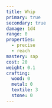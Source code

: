 ```yaml
---
title: Whip
primary: true
secondary: true
damage: 1d4
range: 0
properties:
  - precise
  - reach
mastery: sap
cost: 20
weight: 0.1
crafting:
  wood: 0
  metal: 0
  textile: 3
  stone: 0
---
```


